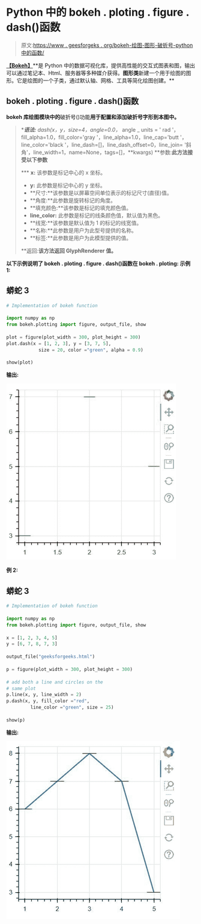# Python 中的 bokeh . ploting . figure . dash()函数

> 原文:[https://www . geesforgeks . org/bokeh-绘图-图形-破折号-python 中的函数/](https://www.geeksforgeeks.org/bokeh-plotting-figure-dash-function-in-python/)

[**【Bokeh】**](https://www.geeksforgeeks.org/python-data-visualization-using-bokeh/#:~:text=Python%20%7C%20Data%20visualization%20using%20Bokeh,in%20Django%20and%20flask%20apps.)**是 Python 中的数据可视化库，提供高性能的交互式图表和图，输出可以通过笔记本、Html、服务器等多种媒介获得。**图形类**新建一个用于绘图的图形。它是绘图的一个子类，通过默认轴、网格、工具等简化绘图创建。**

## **bokeh . ploting . figure . dash()函数**

**bokeh 库绘图模块中的**破折号()功能**用于配置和添加破折号字形到本图中。** 

> ****语法:** dash(x，y，size=4，angle=0.0，* angle _ units = ' rad '，fill_alpha=1.0，fill_color='gray '，line_alpha=1.0，line_cap='butt '，line_color='black '，line_dash=[]，line_dash_offset=0，line_join= '斜角'，line_width=1，name=None，tags=[]，**kwargs)
> **参数:**此方法接受以下参数**
> 
>  ***   **x:** 该参数是标记中心的 x 坐标。
> *   **y:** 此参数是标记中心的 y 坐标。
> *   **尺寸:**该参数是以屏幕空间单位表示的标记尺寸(直径)值。
> *   **角度:**此参数是旋转标记的角度。
> *   **填充颜色:**该参数是标记的填充颜色值。
> *   **line_color:** 此参数是标记的线条颜色值，默认值为黑色。
> *   **线宽:**该参数是默认值为 1 的标记的线宽值。
> *   **名称:**此参数是用户为此型号提供的名称。
> *   **标签:**此参数是用户为此模型提供的值。
> 
> **返回:**该方法返回 GlyphRenderer 值。**

**以下示例说明了 bokeh . ploting . figure . dash()函数在 bokeh . ploting:
**示例 1:**** 

## **蟒蛇 3**

```py
# Implementation of bokeh function 

import numpy as np  
from bokeh.plotting import figure, output_file, show 

plot = figure(plot_width = 300, plot_height = 300) 
plot.dash(x = [1, 2, 3], y = [3, 7, 5],  
            size = 20, color ="green", alpha = 0.9) 

show(plot) 
```

****输出:**** 

**![](img/3c52431737de89c004e93ded7c72eb06.png)**

****例 2:**** 

## **蟒蛇 3**

```py
# Implementation of bokeh function 

import numpy as np  
from bokeh.plotting import figure, output_file, show 

x = [1, 2, 3, 4, 5] 
y = [6, 7, 8, 7, 3] 

output_file("geeksforgeeks.html") 

p = figure(plot_width = 300, plot_height = 300) 

# add both a line and circles on the  
# same plot 
p.line(x, y, line_width = 2) 
p.dash(x, y, fill_color ="red",  
         line_color ="green", size = 25) 

show(p)
```

****输出:**** 

**![](img/d7c54b35bbb44db05e0f4fa1910ed279.png)**